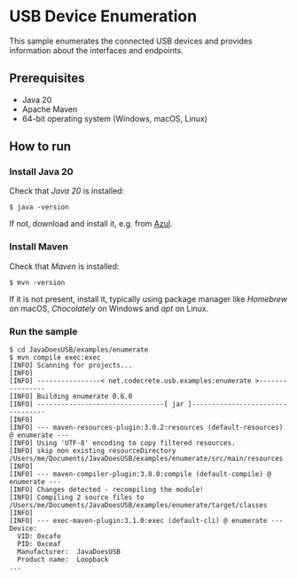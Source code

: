 # USB Device Enumeration

This sample enumerates the connected USB devices and provides information about the interfaces and endpoints.

## Prerequisites

- Java 20
- Apache Maven
- 64-bit operating system (Windows, macOS, Linux)

## How to run

### Install Java 20

Check that *Java 20* is installed:

```shell
$ java -version
```

If not, download and install it, e.g. from [Azul](https://www.azul.com/downloads/?package=jdk).

### Install Maven

Check that *Maven* is installed:

```shell
$ mvn -version
```

If it is not present, install it, typically using package manager like *Homebrew* on macOS, *Chocolately* on Windows and *apt* on Linux.

### Run the sample

```shell
$ cd JavaDoesUSB/examples/enumerate
$ mvn compile exec:exec
[INFO] Scanning for projects...
[INFO] 
[INFO] ----------------< net.codecrete.usb.examples:enumerate >----------------
[INFO] Building enumerate 0.6.0
[INFO] --------------------------------[ jar ]---------------------------------
[INFO] 
[INFO] --- maven-resources-plugin:3.0.2:resources (default-resources) @ enumerate ---
[INFO] Using 'UTF-8' encoding to copy filtered resources.
[INFO] skip non existing resourceDirectory /Users/me/Documents/JavaDoesUSB/examples/enumerate/src/main/resources
[INFO] 
[INFO] --- maven-compiler-plugin:3.8.0:compile (default-compile) @ enumerate ---
[INFO] Changes detected - recompiling the module!
[INFO] Compiling 2 source files to /Users/me/Documents/JavaDoesUSB/examples/enumerate/target/classes
[INFO] 
[INFO] --- exec-maven-plugin:3.1.0:exec (default-cli) @ enumerate ---
Device:
  VID: 0xcafe
  PID: 0xceaf
  Manufacturer:  JavaDoesUSB
  Product name:  Loopback
...
```
